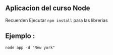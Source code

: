 ## Aplicacion del curso Node

Recuerden Ejecutar ```npm install``` para las librerias

## Ejemplo :
```
node app -d "New york"
```